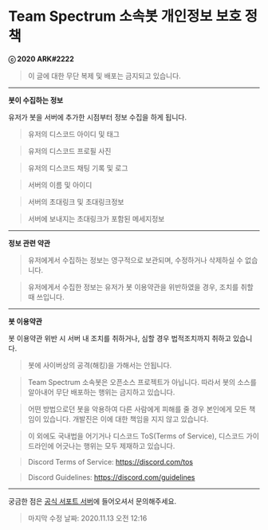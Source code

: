 # **Team Spectrum 소속봇 개인정보 보호 정책**

**ⓒ 2020 ARK#2222**
> 이 글에 대한 무단 복제 및 배포는 금지되고 있습니다.
****

**봇이 수집하는 정보**

유저가 봇을 서버에 추가한 시점부터 정보 수집을 하게 됩니다.

> 유저의 디스코드 아이디 및 태그

> 유저의 디스코드 프로필 사진

> 유저의 디스코드 채팅 기록 및 로그

> 서버의 이름 및 아이디

> 서버의 초대링크 및 초대링크정보

> 서버에 보내지는 초대링크가 포함된 메세지정보
****

**정보 관련 약관**

> 유저에게서 수집하는 정보는 영구적으로 보관되며, 수정하거나 삭제하실 수 없습니다.

> 유저에게서 수집한 정보는 유저가 봇 이용약관을 위반하였을 경우, 조치를 취할 때 쓰입니다.
****

**봇 이용약관**

봇 이용약관 위반 시 서버 내 조치를 취하거나, 심할 경우 법적조치까지 취하고 있습니다.

> 봇에 사이버상의 공격(해킹)을 가해서는 안됩니다.

> Team Spectrum 소속봇은 오픈소스 프로젝트가 아닙니다. 따라서 봇의 소스를 알아내어 무단 배포하는 행위는 금지하고 있습니다.

> 어떤 방법으로던 봇을 악용하여 다른 사람에게 피해를 줄 경우 본인에게 모든 책임이 있습니다. 개발진은 이에 대한 책임을 지지 않고 있습니다.

> 이 외에도 국내법을 어기거나 디스코드 ToS(Terms of Service), 디스코드 가이드라인에 어긋나는 행위는 모두 제재하고 있습니다.

> Discord Terms of Service: https://discord.com/tos 

> Discord Guidelines: https://discord.com/guidelines
****

궁금한 점은 [공식 서포트 서버](https://discord.gg/python-is-great)에 들어오셔서 문의해주세요. 

> 마지막 수정 날짜: 2020.11.13 오전 12:16
